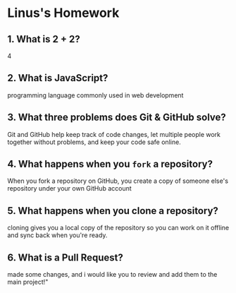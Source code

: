 # Linus's Homework

## 1. What is 2 + 2?

4

## 2. What is JavaScript?

programming language commonly used in web development
## 3. What three problems does Git & GitHub solve?

 Git and GitHub help keep track of code changes, let multiple people work together without problems, and keep your code safe online.

## 4. What happens when you `fork` a repository?

When you fork a repository on GitHub, you create a copy of someone else's repository under your own GitHub account

## 5. What happens when you clone a repository?

 cloning gives you a local copy of the repository so you can work on it offline and sync back when you're ready.

## 6. What is a Pull Request?

made some changes, and  i would like you to review and add them to the main project!"
